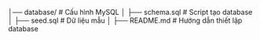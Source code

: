 │── database/               # Cấu hình MySQL
│   ├── schema.sql          # Script tạo database
│   ├── seed.sql            # Dữ liệu mẫu
│   ├── README.md           # Hướng dẫn thiết lập database